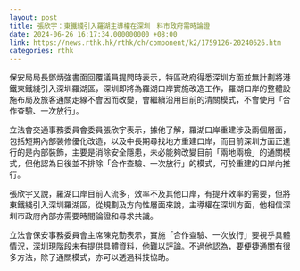 ```yaml
---
layout: post
title: 張欣宇：東鐵綫引入羅湖主導權在深圳　料市政府需時論證
date: 2024-06-26 16:17:34.000000000 +08:00
link: https://news.rthk.hk/rthk/ch/component/k2/1759126-20240626.htm
categories: rthk
---
```


保安局局長鄧炳強書面回覆議員提問時表示，特區政府得悉深圳方面並無計劃將港鐵東鐵綫引入深圳羅湖區，深圳即將為羅湖口岸實施改造工作，羅湖口岸的整體設施布局及旅客通關走線不會因而改變，會繼續沿用目前的清關模式，不會使用「合作查驗、一次放行」。

立法會交通事務委員會委員張欣宇表示，據他了解，羅湖口岸重建涉及兩個層面，包括短期內部裝修優化改造，以及中長期尋找地方重建口岸，而目前深圳方面正進行的是內部裝飾，主要是消除安全隱患，未必能夠改變目前「兩地兩檢」的通關模式，但他認為日後並不排除「合作查驗、一次放行」的模式，可於重建的口岸內推行。

張欣宇又說，羅湖口岸目前人流多，效率不及其他口岸，有提升效率的需要，但將東鐵綫引入深圳羅湖區，從規劃及方向性層面來說，主導權在深圳方面，他相信深圳市政府內部亦需要時間論證和尋求共識。

立法會保安事務委員會主席陳克勤表示，實施「合作查驗、一次放行」要視乎具體情況，深圳現階段未有提供具體資料，他難以評論。不過他認為，要便捷通關有很多方法，除了通關模式，亦可以透過科技協助。
